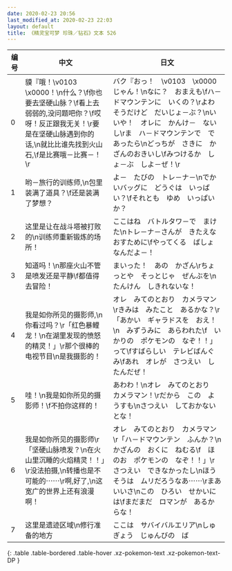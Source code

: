 ```yaml
---
date: 2020-02-23 20:56
last_modified_at: 2020-02-23 22:03
layout: default
title: 《精灵宝可梦 珍珠／钻石》文本 526
---
```

| 编号 | 中文 | 日文 |
| ---- | ---- | ---- |
| 0 | 貘『哦！\v0103　\x0000！\n什么？\f你也要去坚硬山脉？\f看上去弱弱的,没问题吧你？\f哎呀！反正跟我无关！\r要是在坚硬山脉遇到你的话,\n就比比谁先找到火山石,\f是比赛哦－比赛－！\r | バク『おっ！　\v0103　\x0000じゃん！\nなに？　おまえも\fハ－ドマウンテンに　いくの？\rよわそうだけど　だいじょ－ぶ？\nいいや！　オレに　かんけ－　ないし\rま　ハ－ドマウンテンで　であったら\nどっちが　さきに　かざんのおきいし\fみつけるか　しょ－ぶ　しよ－ぜ！\r |
| 1 | 哟－旅行的训练师,\n包里装满了道具？\f还是装满了梦想？ | よ－　たびの　トレ－ナ－\nでかいバッグに　どうぐは　いっぱい？\fそれとも　ゆめ　いっぱいか？ |
| 2 | 这里是让在战斗塔被打败的\n训练师重新锻炼的场所！ | ここはね　バトルタワ－で　まけた\nトレ－ナ－さんが　きたえなおすために\fやってくる　ばしょ　なんだよ－！ |
| 3 | 知道吗！\n那座火山不管是喷发还是平静\f都值得去冒险！ | まいった！　あの　かざん\rちょっとや　そっとじゃ　ぜんぶを\nたんけん　しきれないな！ |
| 4 | 我是如你所见的摄影师,\n你看过吗？\r「红色暴鲤龙！\n在湖里发现的愤怒的精灵！」\r那个很棒的电视节目\n是我摄影的！ | オレ　みてのとおり　カメラマン\rきみは　みたこと　あるかな？\r「あかい　ギャラドスを　おえ！\n　みずうみに　あらわれた\f　いかりの　ポケモンの　なぞ！！」って\fすばらしい　テレビばんぐみ\fあれ　オレが　さつえい　したんだぜ！ |
| 5 | 哇！\n我是如你所见的摄影师！\f不拍你这样的！ | あわわ！\nオレ　みてのとおり　カメラマン！\rだから　この　ようすも\nさつえい　しておかないとな！ |
| 6 | 我是如你所见的摄影师\r「坚硬山脉喷发？\n在火山里沉睡的火焰精灵！！」\r没法拍摄,\n转播也是不可能的⋯⋯\r啊,好了,\n这宽广的世界上还有浪漫啊！ | オレ　みてのとおり　カメラマン\r「ハ－ドマウンテン　ふんか？\n　かざんの　おくに　ねむる\f　ほのお　ポケモンの　なぞ！！」\rさつえい　できなかったし\nほうそうは　ムリだろうなあ⋯⋯\rまあ　いいさ\nこの　ひろい　せかいには\fまだまだ　ロマンが　あるからな！ |
| 7 | 这里是遗迹区域\n修行准备的地方 | ここは　サバイバルエリア\nしゅぎょう　じゅんびの　ば |
{: .table .table-bordered .table-hover .xz-pokemon-text .xz-pokemon-text-DP }